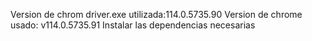 Version de chrom driver.exe utilizada:114.0.5735.90
Version de chrome usado: v114.0.5735.91
Instalar las dependencias necesarias
